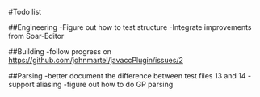 #Todo list

##Engineering
-Figure out how to test structure
-Integrate improvements from Soar-Editor

##Building
-follow progress on https://github.com/johnmartel/javaccPlugin/issues/2

##Parsing
-better document the difference between test files 13 and 14
-support aliasing
-figure out how to do GP parsing